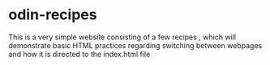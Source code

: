 # odin-recipes
This is a very simple website consisting of a few recipes , which will demonstrate 
basic HTML practices regarding switching between webpages and how it is directed to the 
index.html file 
